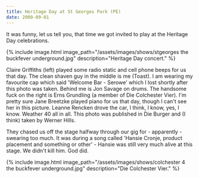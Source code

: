 ```yaml
---
title: Heritage Day at St Georges Park (PE)
date: 2000-09-01
---
```


It was funny, let us tell you, that time we got invited to play at the Heritage Day celebrations.

{% include image.html
    image_path="/assets/images/shows/stgeorges the buckfever underground.jpg"
    description="Heritage Day concert."
%}

Claire Griffiths (left) played some radio static and cell phone beeps for us that day. The clean shaven guy in the middle is me (Toast). I am wearing my favourite cap which said 'Welcome Bar - Serowe' which I lost shortly after this photo was taken. Behind me is Jon Savage on drums. The handsome fuck on the right is Erns Grundling (a member of Die Colchester Vier). I'm pretty sure Jane Breetzke played piano for us that day, though I can't see her in this picture. Leanne Rencken drove the car, I think, I know, yes, I know. Weather 40 all in all. This photo was published in Die Burger and (I think) taken by Werner Hills.

They chased us off the stage halfway through our gig for - apparently - swearing too much. It was during a song called 'Hansie Cronje, product placement and something or other' - Hansie was still very much alive at this stage. We didn't kill him. God did.

{% include image.html
    image_path="/assets/images/shows/colchester 4 the buckfever underground.jpg"
    description="Die Colchester Vier."
%}
